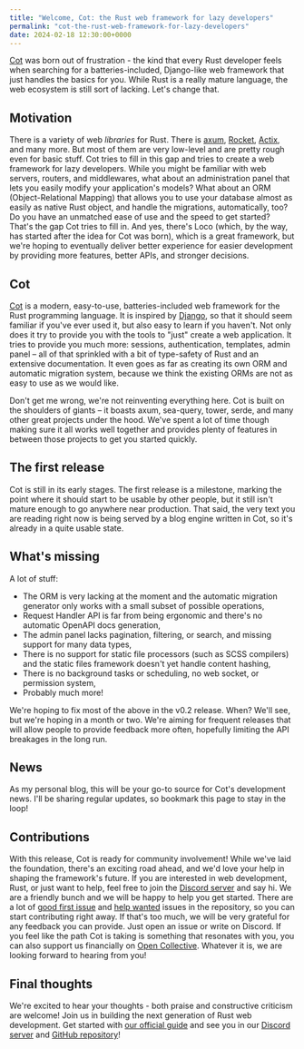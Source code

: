 ```yaml
---
title: "Welcome, Cot: the Rust web framework for lazy developers"
permalink: "cot-the-rust-web-framework-for-lazy-developers"
date: 2024-02-18 12:30:00+0000
---
```


[Cot] was born out of frustration - the kind that every Rust developer feels when searching for a batteries-included, Django-like web framework that just handles the basics for you. While Rust is a really mature language, the web ecosystem is still sort of lacking. Let's change that.

## Motivation

There is a variety of web *libraries* for Rust. There is [axum](https://github.com/tokio-rs/axum), [Rocket](https://rocket.rs/), [Actix](https://actix.rs/), and many more. But most of them are very low-level and are pretty rough even for basic stuff. Cot tries to fill in this gap and tries to create a web framework for lazy developers. While you might be familiar with web servers, routers, and middlewares, what about an administration panel that lets you easily modify your application's models? What about an ORM (Object-Relational Mapping) that allows you to use your database almost as easily as native Rust object, and handle the migrations, automatically, too? Do you have an unmatched ease of use and the speed to get started? That's the gap Cot tries to fill in. And yes, there's Loco (which, by the way, has started after the idea for Cot was born), which is a great framework, but we're hoping to eventually deliver better experience for easier development by providing more features, better APIs, and stronger decisions.

## Cot

[Cot] is a modern, easy-to-use, batteries-included web framework for the Rust programming language. It is inspired by [Django](https://www.djangoproject.com/), so that it should seem familiar if you've ever used it, but also easy to learn if you haven't. Not only does it try to provide you with the tools to "just" create a web application. It tries to provide you much more: sessions, authentication, templates, admin panel – all of that sprinkled with a bit of type-safety of Rust and an extensive documentation. It even goes as far as creating its own ORM and automatic migration system, because we think the existing ORMs are not as easy to use as we would like.

Don't get me wrong, we're not reinventing everything here. Cot is built on the shoulders of giants – it boasts axum, sea-query, tower, serde, and many other great projects under the hood. We've spent a lot of time though making sure it all works well together and provides plenty of features in between those projects to get you started quickly.

## The first release

Cot is still in its early stages. The first release is a milestone, marking the point where it should start to be usable by other people, but it still isn't mature enough to go anywhere near production. That said, the very text you are reading right now is being served by a blog engine written in Cot, so it's already in a quite usable state.

## What's missing

A lot of stuff:

* The ORM is very lacking at the moment and the automatic migration generator only works with a small subset of possible operations,
* Request Handler API is far from being ergonomic and there's no automatic OpenAPI docs generation,
* The admin panel lacks pagination, filtering, or search, and missing support for many data types,
* There is no support for static file processors (such as SCSS compilers) and the static files framework doesn't yet handle content hashing,
* There is no background tasks or scheduling, no web socket, or permission system,
* Probably much more!

We're hoping to fix most of the above in the v0.2 release. When? We'll see, but we're hoping in a month or two. We're aiming for frequent releases that will allow people to provide feedback more often, hopefully limiting the API breakages in the long run.

## News

As my personal blog, this will be your go-to source for Cot's development news. I'll be sharing regular updates, so bookmark this page to stay in the loop!

## Contributions

With this release, Cot is ready for community involvement! While we've laid the foundation, there's an exciting road ahead, and we'd love your help in shaping the framework's future. If you are interested in web development, Rust, or just want to help, feel free to join the [Discord server](https://discord.cot.rs/) and say hi. We are a friendly bunch and we will be happy to help you get started. There are a lot of [good first issue] and [help wanted] issues in the repository, so you can start contributing right away. If that's too much, we will be very grateful for any feedback you can provide. Just open an issue or write on Discord. If you feel like the path Cot is taking is something that resonates with you, you can also support us financially on [Open Collective](https://opencollective.com/cot/). Whatever it is, we are looking forward to hearing from you!

## Final thoughts

We're excited to hear your thoughts - both praise and constructive criticism are welcome! Join us in building the next generation of Rust web development. Get started with [our official guide](https://cot.rs/guide/latest/) and see you in our [Discord server] and [GitHub repository](https://github.com/cot-rs/cot)!

[Cot]: https://cot.rs
[Discord server]: https://discord.cot.rs/
[good first issue]: https://github.com/cot-rs/cot/issues?q=is%3Aissue%20state%3Aopen%20label%3A%22good%20first%20issue%22
[help wanted]: https://github.com/cot-rs/cot/issues?q=is%3Aissue%20state%3Aopen%20label%3A%22help%20wanted%22
